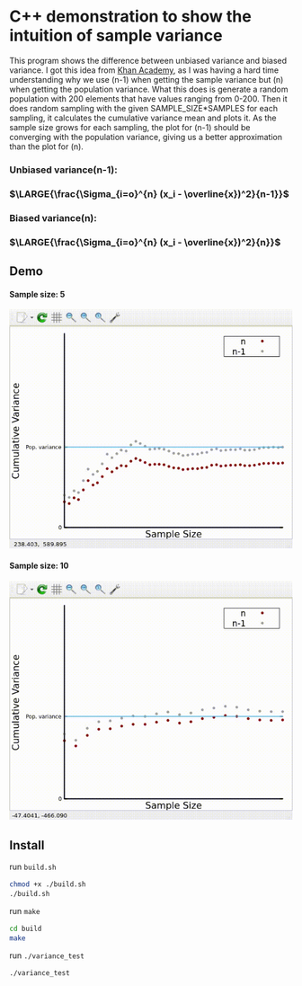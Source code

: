 # C++ demonstration to show the intuition of sample variance

This program shows the difference between unbiased variance and biased variance. I got this idea from [Khan Academy](https://www.khanacademy.org/), as I was having a hard time understanding why we use (n-1) when getting the sample variance but (n) when getting the population variance. What this does is generate a random population with 200 elements that have values ranging from 0-200. Then it does random sampling with the given SAMPLE_SIZE*SAMPLES for each sampling, it calculates the cumulative variance mean and plots it. As the sample size grows for each sampling, the plot for (n-1) should be converging with the population variance, giving us a better approximation than the plot for (n).

### Unbiased variance(n-1):
### $\LARGE{\frac{\Sigma_{i=o}^{n} (x_i - \overline{x})^2}{n-1}}$

### Biased variance(n):
### $\LARGE{\frac{\Sigma_{i=o}^{n} (x_i - \overline{x})^2}{n}}$

## Demo
#### Sample size: 5
![Alt Text](./asset/sample_size_five.gif)

#### Sample size: 10
![Alt Text](./asset/sample_size_ten.gif)

## Install
run `build.sh`
```bash
chmod +x ./build.sh
./build.sh

```
run `make`
```bash
cd build
make
```
run `./variance_test`
```
./variance_test
```